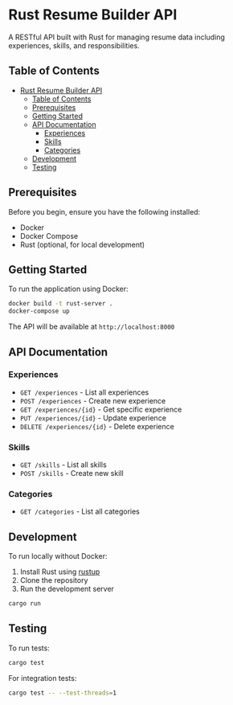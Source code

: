 # Rust Resume Builder API

A RESTful API built with Rust for managing resume data including experiences, skills, and responsibilities.

## Table of Contents

- [Rust Resume Builder API](#rust-resume-builder-api)
  - [Table of Contents](#table-of-contents)
  - [Prerequisites](#prerequisites)
  - [Getting Started](#getting-started)
  - [API Documentation](#api-documentation)
    - [Experiences](#experiences)
    - [Skills](#skills)
    - [Categories](#categories)
  - [Development](#development)
  - [Testing](#testing)

## Prerequisites

Before you begin, ensure you have the following installed:

- Docker
- Docker Compose
- Rust (optional, for local development)

## Getting Started

To run the application using Docker:

```bash
docker build -t rust-server .
docker-compose up
```

The API will be available at `http://localhost:8000`

## API Documentation

### Experiences

- `GET /experiences` - List all experiences
- `POST /experiences` - Create new experience
- `GET /experiences/{id}` - Get specific experience
- `PUT /experiences/{id}` - Update experience
- `DELETE /experiences/{id}` - Delete experience

### Skills

- `GET /skills` - List all skills
- `POST /skills` - Create new skill

### Categories

- `GET /categories` - List all categories

## Development

To run locally without Docker:

1. Install Rust using [rustup](https://rustup.rs/)
2. Clone the repository
3. Run the development server

```bash
cargo run
```

## Testing

To run tests:

```bash
cargo test
```

For integration tests:

```bash
cargo test -- --test-threads=1
